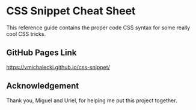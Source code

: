 # CSS Snippet Cheat Sheet

This reference guide contains the proper code CSS syntax for some really cool CSS tricks.

## GitHub Pages Link

https://vmichalecki.github.io/css-snippet/

## Acknowledgement

Thank you, Miguel and Uriel, for helping me put this project together.


